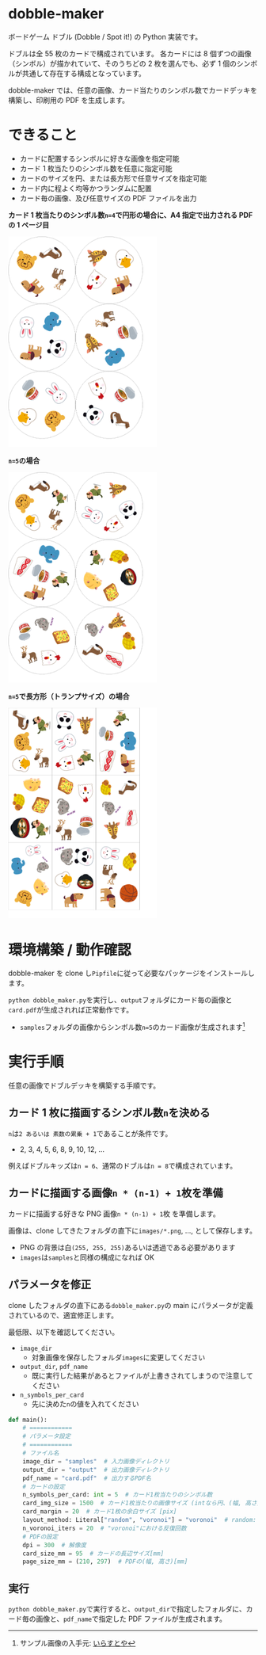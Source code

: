 # dobble-maker

ボードゲーム ドブル (Dobble / Spot it!) の Python 実装です。

ドブルは全 55 枚のカードで構成されています。
各カードには 8 個ずつの画像（シンボル）が描かれていて、そのうちどの 2 枚を選んでも、必ず 1 個のシンボルが共通して存在する構成となっています。

dobble-maker では、任意の画像、カード当たりのシンボル数でカードデッキを構築し、印刷用の PDF を生成します。

# できること

- カードに配置するシンボルに好きな画像を指定可能
- カード 1 枚当たりのシンボル数を任意に指定可能
- カードのサイズを円、または長方形で任意サイズを指定可能
- カード内に程よく均等かつランダムに配置
- カード毎の画像、及び任意サイズの PDF ファイルを出力

**カード 1 枚当たりのシンボル数`n=4`で円形の場合に、A4 指定で出力される PDF の 1 ページ目**

<img alt="n=4の場合" src=readme_images/card_4.png width=300px>

**`n=5`の場合**

<img alt="n=5の場合" src=readme_images/card_5.png width=300px>

**`n=5`で長方形（トランプサイズ）の場合**

<img alt="n=5かつトランプサイズの場合" src=readme_images/card_5_trump.png width=300px>

# 環境構築 / 動作確認

dobble-maker を clone し`Pipfile`に従って必要なパッケージをインストールします。

`python dobble_maker.py`を実行し、`output`フォルダにカード毎の画像と`card.pdf`が生成されれば正常動作です。

- `samples`フォルダの画像からシンボル数`n=5`のカード画像が生成されます[^sample_source]

[^sample_source]: サンプル画像の入手元: [いらすとや](https://www.irasutoya.com/)

# 実行手順

任意の画像でドブルデッキを構築する手順です。

## カード 1 枚に描画するシンボル数`n`を決める

`n`は`2 あるいは 素数の累乗 + 1`であることが条件です。

- 2, 3, 4, 5, 6, 8, 9, 10, 12, ...

例えばドブルキッズは`n = 6`、通常のドブルは`n = 8`で構成されています。

## カードに描画する画像`n * (n-1) + 1`枚を準備

カードに描画する好きな PNG 画像`n * (n-1) + 1`枚 を準備します。

画像は、clone してきたフォルダの直下に`images/*.png`, ..., として保存します。

- PNG の背景は白`(255, 255, 255)`あるいは透過である必要があります
- `images`は`samples`と同様の構成になれば OK

## パラメータを修正

clone したフォルダの直下にある`dobble_maker.py`の main にパラメータが定義されているので、適宜修正します。

最低限、以下を確認してください。

- `image_dir`
  - 対象画像を保存したフォルダ`images`に変更してください
- `output_dir`, `pdf_name`
  - 既に実行した結果があるとファイルが上書きされてしまうので注意してください
- `n_symbols_per_card`
  - 先に決めた`n`の値を入れてください

```python
def main():
    # ============
    # パラメータ設定
    # ============
    # ファイル名
    image_dir = "samples"  # 入力画像ディレクトリ
    output_dir = "output"  # 出力画像ディレクトリ
    pdf_name = "card.pdf"  # 出力するPDF名
    # カードの設定
    n_symbols_per_card: int = 5  # カード1枚当たりのシンボル数
    card_img_size = 1500  # カード1枚当たりの画像サイズ (intなら円、(幅, 高さ) なら矩形で作成) [pix]
    card_margin = 20  # カード1枚の余白サイズ [pix]
    layout_method: Literal["random", "voronoi"] = "voronoi"  # random: ランダム配置, voronoi: 重心ボロノイ分割に基づき配置
    n_voronoi_iters = 20  # "voronoi"における反復回数
    # PDFの設定
    dpi = 300  # 解像度
    card_size_mm = 95  # カードの長辺サイズ[mm]
    page_size_mm = (210, 297)  # PDFの(幅, 高さ)[mm]
```

## 実行

`python dobble_maker.py`で実行すると、`output_dir`で指定したフォルダに、カード毎の画像と、`pdf_name`で指定した PDF ファイルが生成されます。

